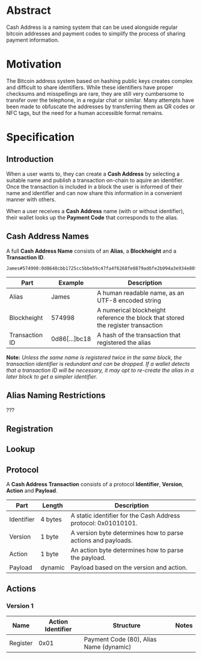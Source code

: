 # Abstract

Cash Address is a naming system that can be used alongside regular bitcoin addresses and payment codes to simplify the process of sharing payment information.


# Motivation

The Bitcoin address system based on hashing public keys creates complex and difficult to share identifiers. While these identifiers have proper checksums and misspellings are rare, they are still very cumbersome to transfer over the telephone, in a regular chat or similar. Many attempts have been made to obfuscate the addresses by transferring them as QR codes or NFC tags, but the need for a human accessible format remains.


# Specification

## Introduction

When a user wants to, they can create a **Cash Address** by selecting a suitable name and publish a transaction on-chain to aquire an identifier. Once the transaction is included in a block the user is informed of their name and identifier and can now share this information in a convenient manner with others.

When a user receives a **Cash Address** name (with or without identifier), their wallet looks up the **Payment Code** that corresponds to the alias.

## Cash Address Names

A full **Cash Address Name** consists of an **Alias**, a **Blockheight** and a **Transaction ID**.

```
James#574998:0d8648cbb1725cc5bbe59c47fa4f6268fe8879ad6fe2b094a3e934e80f3abc18;
```

**Part** | **Example** | **Description**
--- | --- | ---
Alias | James | A human readable name, as an UTF-8 encoded string
Blockheight | 574998 | A numerical blockheight reference the block that stored the register transaction
Transaction ID | 0d86[...]bc18 | A hash of the transaction that registered the alias

**Note:** *Unless the same name is registered twice in the same block, the transaction identifier is redundant and can be dropped. If a wallet detects that a transaction ID will be necessary, it may opt to re-create the alias in a later block to get a simpler identifier.*


## Alias Naming Restrictions

???


## Registration
## Lookup

## Protocol 

A **Cash Address Transaction** consists of a protocol **Identifier**, **Version**, **Action** and **Payload**.

**Part** | **Length** | **Description**
--- | --- | ---
Identifier | 4 bytes | A static identifier for the Cash Address protocol: 0x01010101.
Version | 1 byte | A version byte determines how to parse actions and payloads.
Action | 1 byte | An action byte determines how to parse the payload.
Payload | dynamic | Payload based on the version and action.

## Actions

### Version 1

**Name** | **Action Identifier** | **Structure** | **Notes**
--- | --- | --- | ---
Register | 0x01 | Payment Code (80), Alias Name (dynamic)

